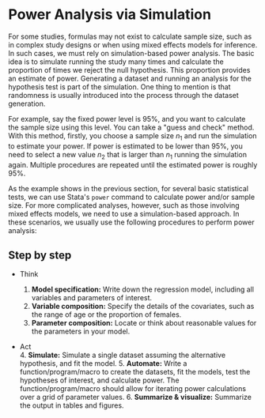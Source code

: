 # Power Analysis via Simulation

For some studies, formulas may not exist to calculate sample size, such as in complex study designs or when using mixed effects models for inference. In such cases, we must rely on simulation-based power analysis. The basic idea is to simulate running the study many times and calculate the proportion of times we reject the null hypothesis. This proportion provides an estimate of power. Generating a dataset and running an analysis for the hypothesis test is part of the simulation. One thing to mention is that randomness is usually introduced into the process through the dataset generation.

For example, say the fixed power level is 95%, and you want to calculate the sample size using this level. You can take a "guess and check" method. With this method, firstly, you choose a sample size $n_1$ and run the simulation to estimate your power. If power is estimated to be lower than 95%, you need to select a new value $n_2$ that is larger than $n_1$ running the simulation again. Multiple procedures are repeated until the estimated power is roughly 95%.

As the example shows in the previous section, for several basic statistical tests, we can use Stata's `power` command to calculate power and/or sample size. For more complicated analyses, however, such as those involving mixed effects models, we need to use a simulation-based approach. In these scenarios, we usually use the following procedures to perform power analysis:

## Step by step

- Think 
    1. **Model specification:** Write down the regression model, including all variables and parameters of interest.
    2. **Variable composition:** Specify the details of the covariates, such as the range of age or the proportion of females.
    3. **Parameter composition:** Locate or think about reasonable values for the parameters in your model.

- Act  
    4. **Simulate:** Simulate a single dataset assuming the alternative hypothesis, and fit the model.
    5. **Automate:** Write a function/program/macro to create the datasets, fit the models, test the hypotheses of interest, and calculate power. The function/program/macro should allow for iterating power calculations over a grid of parameter values.
    6. **Summarize & visualize:** Summarize the output in tables and figures.
